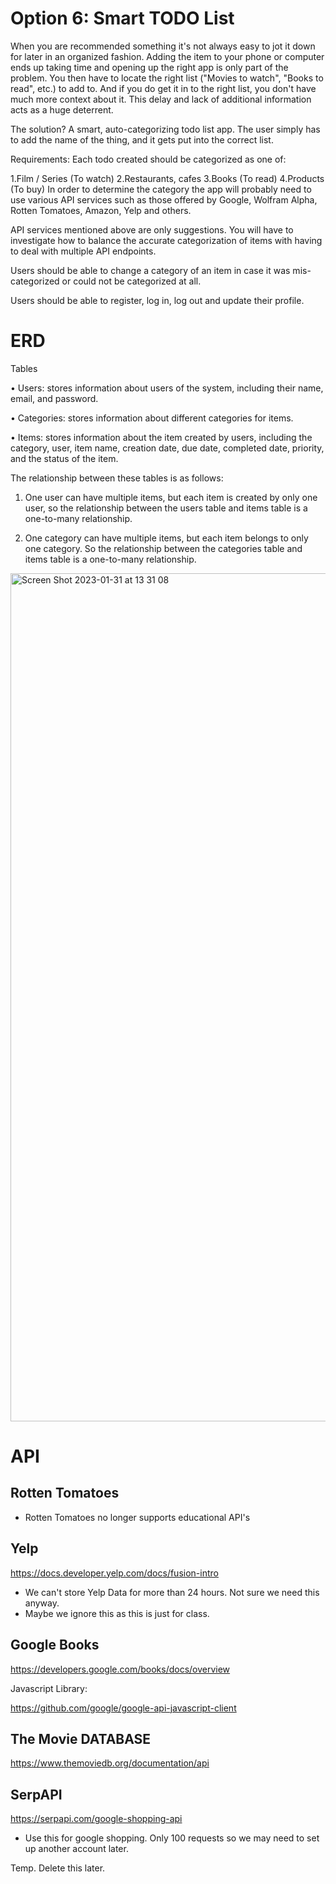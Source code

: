 # Option 6: Smart TODO List

When you are recommended something it's not always easy to jot it down for later in an organized fashion. Adding the item to your phone or computer ends up taking time and opening up the right app is only part of the problem. You then have to locate the right list ("Movies to watch", "Books to read", etc.) to add to. And if you do get it in to the right list, you don't have much more context about it. This delay and lack of additional information acts as a huge deterrent.

The solution? A smart, auto-categorizing todo list app. The user simply has to add the name of the thing, and it gets put into the correct list.

Requirements:
Each todo created should be categorized as one of:

1.Film / Series (To watch)
2.Restaurants, cafes
3.Books (To read)
4.Products (To buy)
In order to determine the category the app will probably need to use various API services such as those offered by Google, Wolfram Alpha, Rotten Tomatoes, Amazon, Yelp and others.

API services mentioned above are only suggestions. You will have to investigate how to balance the accurate categorization of items with having to deal with multiple API endpoints.

Users should be able to change a category of an item in case it was mis-categorized or could not be categorized at all.

Users should be able to register, log in, log out and update their profile.

# ERD

Tables

•	Users: stores information about users of the system, including their name, email, and password.

•	Categories: stores information about different categories for items.

•	Items: stores information about the item created by users, including the category, user, item name, creation date, due date, completed date, priority, and the status of the item.

The relationship between these tables is as follows:

1.	One user can have multiple items, but each item is created by only one user, so the relationship between the users table and items table is a one-to-many relationship.

2.	One category can have multiple items, but each item belongs to only one category. So the relationship between the categories table and items table is a one-to-many relationship.

<img width="1357" alt="Screen Shot 2023-01-31 at 13 31 08" src="https://user-images.githubusercontent.com/36883798/215850715-d3b12b5a-cd43-4c0a-b239-6821bc848ca8.png">

# API

## Rotten Tomatoes
- Rotten Tomatoes no longer supports educational API's

## Yelp

https://docs.developer.yelp.com/docs/fusion-intro

- We can't store Yelp Data for more than 24 hours. Not sure we need this anyway.
- Maybe we ignore this as this is just for class.

## Google Books

https://developers.google.com/books/docs/overview


Javascript Library:

https://github.com/google/google-api-javascript-client

## The Movie DATABASE

https://www.themoviedb.org/documentation/api

## SerpAPI

https://serpapi.com/google-shopping-api

- Use this for google shopping. Only 100 requests so we may need to set up another account later.

Temp. Delete this later.

